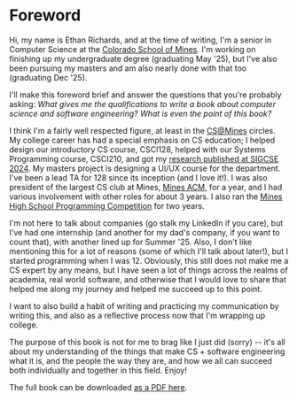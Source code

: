 # Foreword

Hi, my name is Ethan Richards, and at the time of writing, I'm a senior in
Computer Science at the [Colorado School of Mines](https://www.mines.edu). I'm 
working on finishing up my undergraduate degree (graduating May '25), but I've 
also been pursuing my masters and am also nearly done with that too (graduating Dec '25).

I'll make this foreword brief and answer the questions that you're probably
asking: *What gives me the qualifications to write a book about computer science
and software engineering? What is even the point of this book?*

I think I'm a fairly well respected figure, at least in the [CS@Mines](https://cs.mines.edu) 
circles. My college career has had a special emphasis on CS education; I helped design
our introductory CS course, CSCI128, helped with our Systems Programming course, CSCI210,
and got my [research published at SIGCSE 2024](https://dl.acm.org/doi/10.1145/3626253.3635535).
My masters project is designing a UI/UX course for the department. I've been a lead TA for 128 since 
its inception (and I love it!). I was also president of the largest CS club at Mines, 
[Mines ACM](https://acm.mines.edu), for a year, and I had various involvement with other roles 
for about 3 years. I also ran the [Mines High School Programming Competition](https://mineshspc.com) 
for two years.

I'm not here to talk about companies (go stalk my LinkedIn if you care), but I've
had one internship (and another for my dad's company, if you want to count that), with
another lined up for Summer '25. Also, I don't like mentioning this for a lot of reasons 
(some of which I'll talk about later!), but I started programming when I was 12. 
Obviously, this still does not make me a CS expert by any means, 
but I have seen a lot of things across the realms of academia, real world software,
and otherwise that I would love to share that helped me along my journey and 
helped me succeed up to this point.

I want to also build a habit of writing and practicing my communication by
writing this, and also as a reflective process now that I'm wrapping up college.

The purpose of this book is not for me to brag like I just did (sorry) -- it's all about
my understanding of the things that make CS + software engineering what it is, and the
people the way they are, and how we all can succeed both individually and together in this field. Enjoy!

The full book can be downloaded [as a PDF here]().
